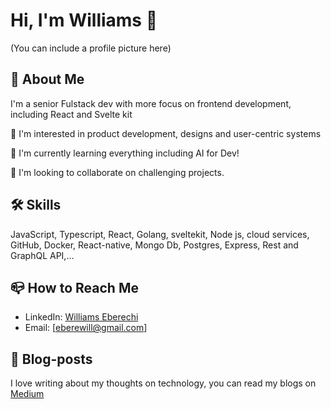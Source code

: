 # Hi, I'm Williams 👋
(You can include a profile picture here)

## 🚀 About Me
I'm a senior Fulstack dev with more focus on frontend development, including React and Svelte kit

👀 I'm interested in product development, designs and user-centric systems 

🌱 I'm currently learning everything including AI for Dev!

💞️ I'm looking to collaborate on challenging projects.

## 🛠 Skills 
JavaScript, Typescript, React, Golang, sveltekit, Node js, cloud services, GitHub, Docker, React-native, Mongo Db, Postgres, Express, Rest and GraphQL API,...


## 📪 How to Reach Me 

- LinkedIn: [Williams Eberechi](https://www.linkedin.com/in/williams-eberechi-iroh/)
- Email: [eberewill@gmail.com]

## 📝 Blog-posts

I love writing about my thoughts on technology, you can read my blogs on [Medium](https://medium.com/@eberewill)


